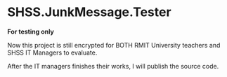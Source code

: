 # SHSS.JunkMessage.Tester

**For testing only**

Now this project is still encrypted for BOTH RMIT University teachers and SHSS IT Managers to evaluate. 

After the IT managers finishes their works, I will publish the source code.
